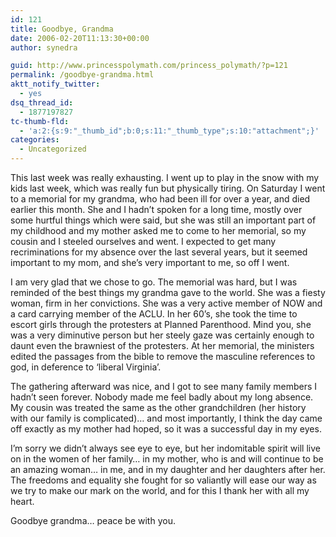 ```yaml
---
id: 121
title: Goodbye, Grandma
date: 2006-02-20T11:13:30+00:00
author: synedra

guid: http://www.princesspolymath.com/princess_polymath/?p=121
permalink: /goodbye-grandma.html
aktt_notify_twitter:
  - yes
dsq_thread_id:
  - 1877197827
tc-thumb-fld:
  - 'a:2:{s:9:"_thumb_id";b:0;s:11:"_thumb_type";s:10:"attachment";}'
categories:
  - Uncategorized
---
```

This last week was really exhausting. I went up to play in the snow with my kids last week, which was really fun but physically tiring. On Saturday I went to a memorial for my grandma, who had been ill for over a year, and died earlier this month. She and I hadn&#8217;t spoken for a long time, mostly over some hurtful things which were said, but she was still an important part of my childhood and my mother asked me to come to her memorial, so my cousin and I steeled ourselves and went. I expected to get many recriminations for my absence over the last several years, but it seemed important to my mom, and she&#8217;s very important to me, so off I went.
  
I am very glad that we chose to go. The memorial was hard, but I was reminded of the best things my grandma gave to the world. She was a fiesty woman, firm in her convictions. She was a very active member of NOW and a card carrying member of the ACLU. In her 60&#8217;s, she took the time to escort girls through the protesters at Planned Parenthood. Mind you, she was a very diminutive person but her steely gaze was certainly enough to daunt even the brawniest of the protesters. At her memorial, the ministers edited the passages from the bible to remove the masculine references to god, in deference to &#8216;liberal Virginia&#8217;.
  
The gathering afterward was nice, and I got to see many family members I hadn&#8217;t seen forever. Nobody made me feel badly about my long absence. My cousin was treated the same as the other grandchildren (her history with our family is complicated)&#8230; and most importantly, I think the day came off exactly as my mother had hoped, so it was a successful day in my eyes.
  
I&#8217;m sorry we didn&#8217;t always see eye to eye, but her indomitable spirit will live on in the women of her family&#8230; in my mother, who is and will continue to be an amazing woman&#8230; in me, and in my daughter and her daughters after her. The freedoms and equality she fought for so valiantly will ease our way as we try to make our mark on the world, and for this I thank her with all my heart.
  
Goodbye grandma&#8230; peace be with you.